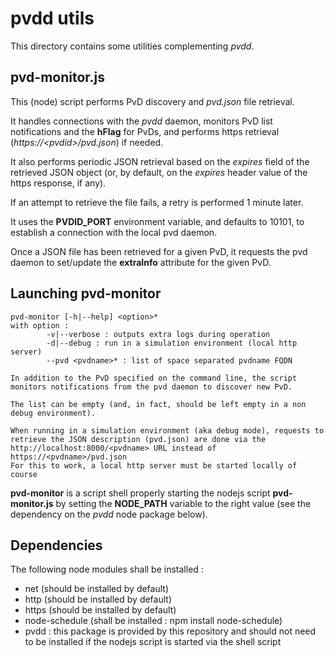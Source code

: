 # pvdd utils

This directory contains some utilities complementing _pvdd_.

## pvd-monitor.js

This (node) script performs PvD discovery and _pvd.json_ file retrieval.

It handles connections with the _pvdd_ daemon, monitors PvD list notifications
and the __hFlag__ for PvDs, and performs https retrieval (_https://\<pvdid\>/pvd.json_)
if needed.

It also performs periodic JSON retrieval based on the *expires* field of the
retrieved JSON object (or, by default, on the *expires* header value of the https
response, if any).

If an attempt to retrieve the file fails, a retry is performed 1 minute later.

It uses the __PVDID\_PORT__ environment variable, and defaults to 10101, to establish
a connection with the local pvd daemon.

Once a JSON file has been retrieved for a given PvD, it requests the pvd daemon to
set/update the __extraInfo__ attribute for the given PvD.

## Launching pvd-monitor

~~~~
pvd-monitor [-h|--help] <option>*
with option :
        -v|--verbose : outputs extra logs during operation
        -d|--debug : run in a simulation environment (local http server)
        --pvd <pvdname>* : list of space separated pvdname FQDN

In addition to the PvD specified on the command line, the script
monitors notifications from the pvd daemon to discover new PvD.

The list can be empty (and, in fact, should be left empty in a non
debug environment).

When running in a simulation environment (aka debug mode), requests to
retrieve the JSON description (pvd.json) are done via the
http://localhost:8000/<pvdname> URL instead of https://<pvdname>/pvd.json
For this to work, a local http server must be started locally of course
~~~~

__pvd-monitor__ is a script shell properly starting the nodejs script
__pvd-monitor.js__ by setting the __NODE\_PATH__ variable to the right
value (see the dependency on the _pvdd_ node package below).


## Dependencies

The following node modules shall be installed :

* net (should be installed by default)
* http (should be installed by default)
* https (should be installed by default)
* node-schedule (shall be installed : npm install node-schedule)
* pvdd : this package is provided by this repository and should not
need to be installed if the nodejs script is started via the shell
script

